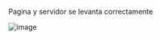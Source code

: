 Pagina y servidor se levanta correctamente

![image](https://github.com/LTEAdmin/bancosolar/assets/157530292/5c6149da-001a-4202-a979-029e7432a188)
